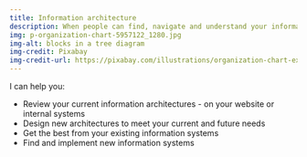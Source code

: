 ```yaml
---
title: Information architecture
description: When people can find, navigate and understand your information, they are much more likely to buy what you're selling, or to work in the way you need them to work.
img: p-organization-chart-5957122_1280.jpg
img-alt: blocks in a tree diagram
img-credit: Pixabay
img-credit-url: https://pixabay.com/illustrations/organization-chart-executive-staff-5957122/
---
```

I can help you:

- Review your current information architectures - on your website or internal systems
- Design new architectures to meet your current and future needs
- Get the best from your existing information systems
- Find and implement new information systems